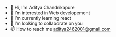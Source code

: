 - 👋 Hi, I’m Aditya Chandrikapure
- 👀 I’m interested in Web developement
- 🌱 I’m currently learning react
- 💞️ I’m looking to collaborate on you
- 📫 How to reach me aditya2462001@gmail.com

<!---
Aditya2462001/Aditya2462001 is a ✨ special ✨ repository because its `README.md` (this file) appears on your GitHub profile.
You can click the Preview link to take a look at your changes.
--->

